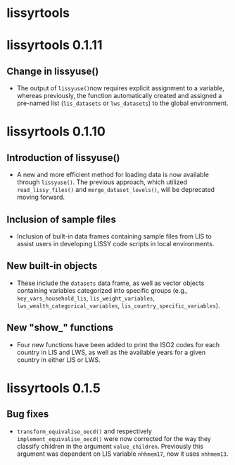 # lissyrtools

# lissyrtools 0.1.11

## Change in lissyuse()

-  The output of `lissyuse()`now requires explicit assignment to a variable, whereas previously, the function automatically created and assigned a pre-named list (`lis_datasets` or `lws_datasets`) to the global environment.


# lissyrtools 0.1.10

## Introduction of lissyuse()

-   A new and more efficient method for loading data is now available through `lissyuse()`. The previous approach, which utilized `read_lissy_files()` and `merge_dataset_levels()`, will be deprecated moving forward.

## Inclusion of sample files

-   Inclusion of built-in data frames containing sample files from LIS to assist users in developing LISSY code scripts in local environments.

## New built-in objects

-   These include the `datasets` data frame, as well as vector objects containing variables categorized into specific groups (e.g., `key_vars_household_lis`, `lis_weight_variables`, `lws_wealth_categorical_variables`, `lis_country_specific_variables`).

## New "show\_" functions

-   Four new functions have been added to print the ISO2 codes for each country in LIS and LWS, as well as the available years for a given country in either LIS or LWS.

# lissyrtools 0.1.5

## Bug fixes

-   `transform_equivalise_oecd()` and respectively `implement_equivalise_oecd()` were now corrected for the way they classify children in the argument `value_children`. Previously this argument was dependent on LIS variable `nhhmem17`, now it uses `nhhmem13`.
